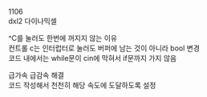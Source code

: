 1106  
dxl2 다이나믹셀  

^C를 눌러도 한번에 꺼지지 않는 이유  
컨트롤 c는 인터럽터로 눌러도 버퍼에 남는 것이 아니라 bool 변경  
코드 내에서는 while문이 cin에 막혀서 if문까지 가지 않음

급가속 급감속 해결  
코드 작성해서 천천히 해당 속도에 도달하도록 설정  

